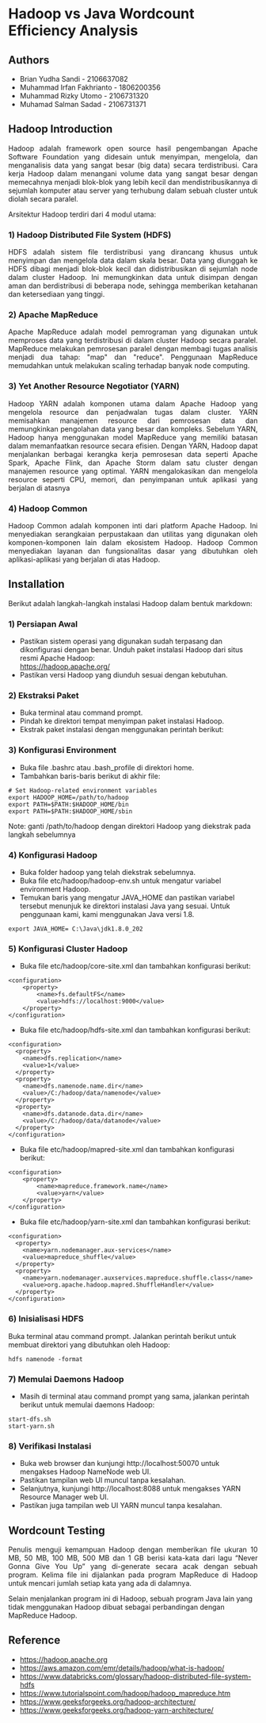 # Hadoop vs Java Wordcount Efficiency Analysis
## **Authors**
- Brian Yudha Sandi - 2106637082
- Muhammad Irfan Fakhrianto - 1806200356
- Muhammad Rizky Utomo - 2106731320
- Muhamad Salman Sadad - 2106731371

## **Hadoop Introduction**

<p align="justify">Hadoop adalah framework open source hasil pengembangan Apache Software Foundation yang didesain untuk menyimpan, mengelola, dan menganalisis data yang sangat besar (big data) secara terdistribusi. Cara kerja Hadoop dalam menangani volume data yang sangat besar dengan memecahnya menjadi blok-blok yang lebih kecil dan mendistribusikannya di sejumlah komputer atau server yang terhubung dalam sebuah cluster untuk diolah secara paralel.</p>

Arsitektur Hadoop terdiri dari 4 modul utama: 
### 1) Hadoop Distributed File System (HDFS)
<p align="justify">HDFS adalah sistem file terdistribusi yang dirancang khusus untuk menyimpan dan mengelola data dalam skala besar. Data yang diunggah ke HDFS dibagi menjadi blok-blok kecil dan didistribusikan di sejumlah node dalam cluster Hadoop. Ini memungkinkan data untuk disimpan dengan aman dan berdistribusi di beberapa node, sehingga memberikan ketahanan dan ketersediaan yang tinggi.</p>

### 2) Apache MapReduce
<p align="justify">Apache MapReduce adalah model pemrograman yang digunakan untuk memproses data yang terdistribusi di dalam cluster Hadoop secara paralel. MapReduce melakukan pemrosesan paralel dengan membagi tugas analisis menjadi dua tahap: "map" dan "reduce". Penggunaan MapReduce memudahkan untuk melakukan scaling terhadap banyak node computing.</p>

### 3) Yet Another Resource Negotiator (YARN)
<p align="justify">Hadoop YARN adalah komponen utama dalam Apache Hadoop yang mengelola resource dan penjadwalan tugas dalam cluster. YARN memisahkan manajemen resource dari pemrosesan data dan memungkinkan pengolahan data yang besar dan kompleks. Sebelum YARN, Hadoop hanya menggunakan model MapReduce yang memiliki batasan dalam memanfaatkan resource secara efisien. Dengan YARN, Hadoop dapat menjalankan berbagai kerangka kerja pemrosesan data seperti Apache Spark, Apache Flink, dan Apache Storm dalam satu cluster dengan manajemen resource yang optimal. YARN mengalokasikan dan mengelola resource seperti CPU, memori, dan penyimpanan untuk aplikasi yang berjalan di atasnya</p>

### 4) Hadoop Common
<p align="justify">Hadoop Common adalah komponen inti dari platform Apache Hadoop. Ini menyediakan serangkaian perpustakaan dan utilitas yang digunakan oleh komponen-komponen lain dalam ekosistem Hadoop. Hadoop Common menyediakan layanan dan fungsionalitas dasar yang dibutuhkan oleh aplikasi-aplikasi yang berjalan di atas Hadoop.</p>

## **Installation**
Berikut adalah langkah-langkah instalasi Hadoop dalam bentuk markdown:

### **1) Persiapan Awal**

- Pastikan sistem operasi yang digunakan sudah terpasang dan dikonfigurasi dengan benar.
Unduh paket instalasi Hadoop dari situs resmi Apache Hadoop: <br>
https://hadoop.apache.org/ <br>
- Pastikan versi Hadoop yang diunduh sesuai dengan kebutuhan.

### **2) Ekstraksi Paket**
- Buka terminal atau command prompt.
- Pindah ke direktori tempat menyimpan paket instalasi Hadoop.
- Ekstrak paket instalasi dengan menggunakan perintah berikut:

### **3) Konfigurasi Environment**
- Buka file .bashrc atau .bash_profile di direktori home.
- Tambahkan baris-baris berikut di akhir file:
```
# Set Hadoop-related environment variables
export HADOOP_HOME=/path/to/hadoop
export PATH=$PATH:$HADOOP_HOME/bin
export PATH=$PATH:$HADOOP_HOME/sbin
```
Note: ganti /path/to/hadoop dengan direktori Hadoop yang diekstrak pada langkah sebelumnya

### **4) Konfigurasi Hadoop**
- Buka folder hadoop yang telah diekstrak sebelumnya.
- Buka file etc/hadoop/hadoop-env.sh untuk mengatur variabel environment Hadoop.
- Temukan baris yang mengatur JAVA_HOME dan pastikan variabel tersebut menunjuk ke direktori instalasi Java yang sesuai. Untuk penggunaan kami, kami menggunakan Java versi 1.8.
```
export JAVA_HOME= C:\Java\jdk1.8.0_202
```

### **5) Konfigurasi Cluster Hadoop**
- Buka file etc/hadoop/core-site.xml dan tambahkan konfigurasi berikut:
```
<configuration>
    <property>
        <name>fs.defaultFS</name>
        <value>hdfs://localhost:9000</value>
    </property>
</configuration>
```

- Buka file etc/hadoop/hdfs-site.xml dan tambahkan konfigurasi berikut:
```
<configuration>
  <property>
    <name>dfs.replication</name>
    <value>1</value>
  </property>
  <property>
    <name>dfs.namenode.name.dir</name>
    <value>/C:/hadoop/data/namenode</value>
  </property>
  <property>
    <name>dfs.datanode.data.dir</name>
    <value>/C:/hadoop/data/datanode</value>
  </property>
</configuration>
```
- Buka file etc/hadoop/mapred-site.xml dan tambahkan konfigurasi berikut:
```
<configuration>
    <property>
        <name>mapreduce.framework.name</name>
        <value>yarn</value>
    </property>
</configuration>
```
- Buka file etc/hadoop/yarn-site.xml dan tambahkan konfigurasi berikut:
```
<configuration>
  <property>
    <name>yarn.nodemanager.aux-services</name>
    <value>mapreduce_shuffle</value>
  </property>
  <property>
    <name>yarn.nodemanager.auxservices.mapreduce.shuffle.class</name>
    <value>org.apache.hadoop.mapred.ShuffleHandler</value>
  </property>
</configuration>
```
### **6) Inisialisasi HDFS**
Buka terminal atau command prompt.
Jalankan perintah berikut untuk membuat direktori yang dibutuhkan oleh Hadoop:
```
hdfs namenode -format
```

### **7) Memulai Daemons Hadoop**
- Masih di terminal atau command prompt yang sama, jalankan perintah berikut untuk memulai daemons Hadoop:
```
start-dfs.sh
start-yarn.sh
```

### **8) Verifikasi Instalasi**
- Buka web browser dan kunjungi http://localhost:50070 untuk mengakses Hadoop NameNode web UI.
- Pastikan tampilan web UI muncul tanpa kesalahan.
- Selanjutnya, kunjungi http://localhost:8088 untuk mengakses YARN Resource Manager web UI.
- Pastikan juga tampilan web UI YARN muncul tanpa kesalahan.

## **Wordcount Testing**
<p align="justify">Penulis menguji kemampuan Hadoop dengan memberikan file ukuran 10 MB, 50 MB, 100 MB, 500 MB dan 1 GB berisi kata-kata dari lagu “Never Gonna Give You Up” yang di-generate secara acak dengan sebuah program. Kelima file ini dijalankan pada program MapReduce di Hadoop untuk mencari jumlah setiap kata yang ada di dalamnya.</p>
Selain menjalankan program ini di Hadoop, sebuah program Java lain yang tidak menggunakan Hadoop dibuat sebagai perbandingan dengan MapReduce Hadoop.

## **Reference**
- https://hadoop.apache.org
- https://aws.amazon.com/emr/details/hadoop/what-is-hadoop/
- https://www.databricks.com/glossary/hadoop-distributed-file-system-hdfs
- https://www.tutorialspoint.com/hadoop/hadoop_mapreduce.htm
- https://www.geeksforgeeks.org/hadoop-architecture/
- https://www.geeksforgeeks.org/hadoop-yarn-architecture/
